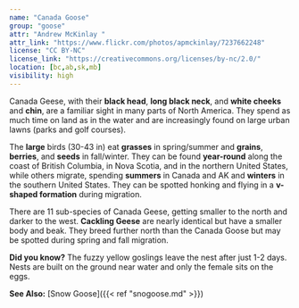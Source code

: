 ```yaml
---
name: "Canada Goose"
group: "goose"
attr: "Andrew McKinlay "
attr_link: "https://www.flickr.com/photos/apmckinlay/7237662248"
license: "CC BY-NC"
license_link: "https://creativecommons.org/licenses/by-nc/2.0/"
location: [bc,ab,sk,mb]
visibility: high
---
```

Canada Geese, with their **black head**, **long black neck**, and **white cheeks** and **chin**, are a familiar sight in many parts of North America. They spend as much time on land as in the water and are increasingly found on large urban lawns (parks and golf courses).

The **large** birds (30-43 in) eat **grasses** in spring/summer and **grains**, **berries**, and **seeds** in fall/winter. They can be found **year-round** along the coast of British Columbia, in Nova Scotia, and in the northern United States, while others migrate, spending **summers** in Canada and AK and **winters** in the southern United States. They can be spotted honking and flying in a **v-shaped formation** during migration.

There are 11 sub-species of Canada Geese, getting smaller to the north and darker to the west. **Cackling Geese** are nearly identical but have a smaller body and beak. They breed further north than the Canada Goose but may be spotted during spring and fall migration.

**Did you know?** The fuzzy yellow goslings leave the nest after just 1-2 days. Nests are built on the ground near water and only the female sits on the eggs.

<!-- generated, do not edit -->
**See Also:**
[Snow Goose]({{< ref "snogoose.md" >}})
